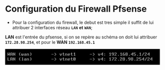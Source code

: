 # Configuration du Firewall Pfsense

- Pour la configuration du firewall, le debut est tres simple il suffit de lui attribuer 2 interfaces réseau **`LAN`** **et** **`WAN`**;

**LAN** est l'entrée du pfsense, si on se repère au schéma on doit lui attribuer **`172.28.98.254`**, et pour le **WAN** **`192.168.45.1`**

![pfsense](pfsense.jpg)
